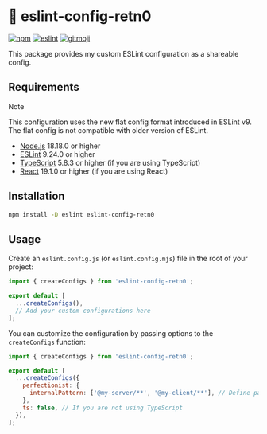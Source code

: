 # 🧹 eslint-config-retn0

[![npm](https://img.shields.io/npm/v/eslint-config-retn0?style=flat-square)](https://www.npmjs.com/package/eslint-config-retn0)
[![eslint](https://img.shields.io/npm/dependency-version/eslint-config-retn0/peer/eslint?style=flat-square)](https://eslint.org)
[![gitmoji](https://img.shields.io/badge/gitmoji-%20😜%20😍-FFDD67.svg?style=flat-square)](https://gitmoji.dev)

This package provides my custom ESLint configuration as a shareable config.

## Requirements

> [!NOTE]
> This configuration uses the new flat config format introduced in ESLint v9.
> The flat config is not compatible with older version of ESLint.

- [Node.js](https://nodejs.org) 18.18.0 or higher
- [ESLint](https://eslint.org) 9.24.0 or higher
- [TypeScript](https://www.typescriptlang.org) 5.8.3 or higher (if you are using TypeScript)
- [React](https://react.dev) 19.1.0 or higher (if you are using React)

## Installation

```sh
npm install -D eslint eslint-config-retn0
```

## Usage

Create an `eslint.config.js` (or `eslint.config.mjs`) file in the root of your project:

```js
import { createConfigs } from 'eslint-config-retn0';

export default [
  ...createConfigs(),
  // Add your custom configurations here
];
```

You can customize the configuration by passing options to the `createConfigs` function:

```js
import { createConfigs } from 'eslint-config-retn0';

export default [
  ...createConfigs({
    perfectionist: {
      internalPattern: ['@my-server/**', '@my-client/**'], // Define patterns for grouping internal imports separately
    },
    ts: false, // If you are not using TypeScript
  }),
];
```
